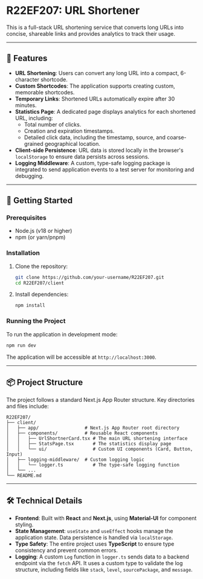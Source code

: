 
# R22EF207: URL Shortener

This is a full-stack URL shortening service that converts long URLs into concise, shareable links and provides analytics to track their usage.

-----

## 🌟 Features

  * **URL Shortening**: Users can convert any long URL into a compact, 6-character shortcode.
  * **Custom Shortcodes**: The application supports creating custom, memorable shortcodes.
  * **Temporary Links**: Shortened URLs automatically expire after 30 minutes.
  * **Statistics Page**: A dedicated page displays analytics for each shortened URL, including:
      * Total number of clicks.
      * Creation and expiration timestamps.
      * Detailed click data, including the timestamp, source, and coarse-grained geographical location.
  * **Client-side Persistence**: URL data is stored locally in the browser's `localStorage` to ensure data persists across sessions.
  * **Logging Middleware**: A custom, type-safe logging package is integrated to send application events to a test server for monitoring and debugging.

-----

## 🚀 Getting Started

### Prerequisites

  * Node.js (v18 or higher)
  * npm (or yarn/pnpm)

### Installation

1.  Clone the repository:

    ```bash
    git clone https://github.com/your-username/R22EF207.git
    cd R22EF207/client
    ```

2.  Install dependencies:

    ```bash
    npm install
    ```

### Running the Project

To run the application in development mode:

```bash
npm run dev
```

The application will be accessible at `http://localhost:3000`.

-----

## 📦 Project Structure

The project follows a standard Next.js App Router structure. Key directories and files include:

```
R22EF207/
├── client/
│   ├── app/                 # Next.js App Router root directory
│   ├── components/          # Reusable React components
│   │   ├── UrlShortnerCard.tsx # The main URL shortening interface
│   │   ├── StatsPage.tsx       # The statistics display page
│   │   └── ui/                 # Custom UI components (Card, Button, Input)
│   ├── logging-middleware/  # Custom logging logic
│   │   └── logger.ts           # The type-safe logging function
│   └── ...
└── README.md
```

-----

## 🛠️ Technical Details

  * **Frontend**: Built with **React** and **Next.js**, using **Material-UI** for component styling.
  * **State Management**: `useState` and `useEffect` hooks manage the application state. Data persistence is handled via `localStorage`.
  * **Type Safety**: The entire project uses **TypeScript** to ensure type consistency and prevent common errors.
  * **Logging**: A custom `Log` function in `logger.ts` sends data to a backend endpoint via the `fetch` API. It uses a custom type to validate the log structure, including fields like `stack`, `level`, `sourcePackage`, and `message`.
